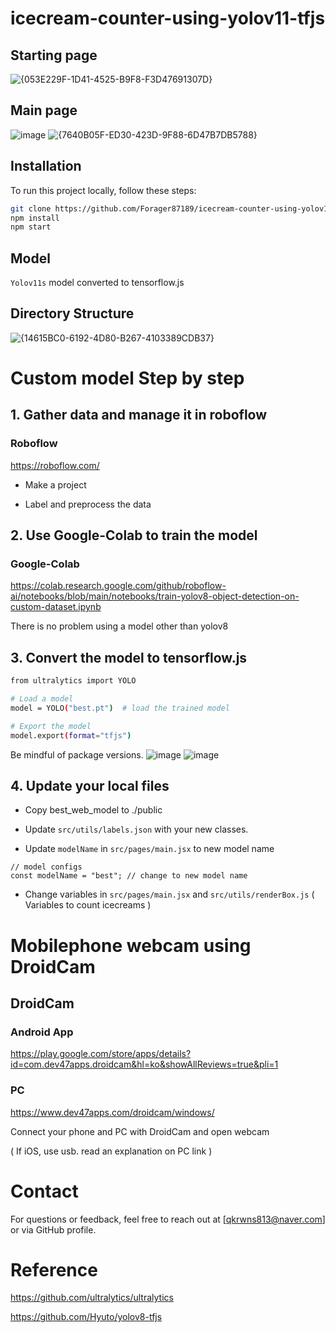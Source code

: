 # icecream-counter-using-yolov11-tfjs

## Starting page
![{053E229F-1D41-4525-B9F8-F3D47691307D}](https://github.com/user-attachments/assets/a8ab06f4-564d-46c2-b04b-51bca5677730)

## Main page
![image](https://github.com/user-attachments/assets/c7fa5747-930d-4a36-8c35-92fdf9985a10)
![{7640B05F-ED30-423D-9F88-6D47B7DB5788}](https://github.com/user-attachments/assets/cc95bbc1-d8ac-44f2-91e0-8609d80793d8)

## Installation
To run this project locally, follow these steps:

```bash
git clone https://github.com/Forager87189/icecream-counter-using-yolov11-tfjs.git
npm install
npm start
```
## Model
`Yolov11s` model converted to tensorflow.js

## Directory Structure
![{14615BC0-6192-4D80-B267-4103389CDB37}](https://github.com/user-attachments/assets/9864f018-a25d-4fc6-9b45-7bdffc7789e2)

# Custom model Step by step

## 1. Gather data and manage it in roboflow

### Roboflow

https://roboflow.com/

- Make a project

- Label and preprocess the data

## 2. Use Google-Colab to train the model

### Google-Colab
https://colab.research.google.com/github/roboflow-ai/notebooks/blob/main/notebooks/train-yolov8-object-detection-on-custom-dataset.ipynb

There is no problem using a model other than yolov8

## 3. Convert the model to tensorflow.js

```bash
from ultralytics import YOLO

# Load a model
model = YOLO("best.pt")  # load the trained model

# Export the model
model.export(format="tfjs")
```

Be mindful of package versions.
![image](https://github.com/user-attachments/assets/441f6f77-18cb-4854-a383-c9ccdd68bf27)
![image](https://github.com/user-attachments/assets/500ccdc0-7c7f-43a4-ac82-73ecf6d2e2e4)

## 4. Update your local files
- Copy best_web_model to ./public

- Update `src/utils/labels.json` with your new classes.

- Update `modelName` in `src/pages/main.jsx` to new model name

```
// model configs
const modelName = "best"; // change to new model name
```

- Change variables in `src/pages/main.jsx` and `src/utils/renderBox.js` ( Variables to count icecreams )

# Mobilephone webcam using DroidCam

## DroidCam

### Android App
https://play.google.com/store/apps/details?id=com.dev47apps.droidcam&hl=ko&showAllReviews=true&pli=1

### PC
https://www.dev47apps.com/droidcam/windows/

Connect your phone and PC with DroidCam and open webcam

( If iOS, use usb. read an explanation on PC link )

# Contact
For questions or feedback, feel free to reach out at [qkrwns813@naver.com] or via GitHub profile.

# Reference
https://github.com/ultralytics/ultralytics

https://github.com/Hyuto/yolov8-tfjs
